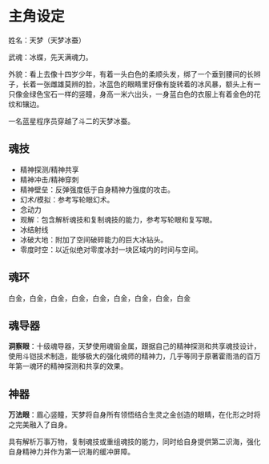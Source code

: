 # 主角设定

姓名：天梦（天梦冰蚕）

武魂：冰蝶，先天满魂力。

外貌：看上去像十四岁少年，有着一头白色的柔顺头发，绑了一个垂到腰间的长辫子，长着一张雌雄莫辨的脸，冰蓝色的眼睛里好像有旋转着的冰风暴，额头上有一只像金绿色宝石一样的竖瞳，身高一米六出头，一身蓝白色的衣服上有着金色的花纹和镶边。

一名蓝星程序员穿越了斗二的天梦冰蚕。

## 魂技

* 精神探测/精神共享
* 精神冲击/精神穿刺
* 精神壁垒：反弹强度低于自身精神力强度的攻击。
* 幻术/模拟：参考写轮眼幻术。
* 念动力
* 观解：包含解析魂技和复制魂技的能力，参考写轮眼和复写眼。
* 冰结射线
* 冰破大地：附加了空间破碎能力的巨大冰钻头。
* 零度时空：以近似绝对零度冰封一块区域内的时间与空间。

## 魂环

白金，白金，白金，白金，白金，白金，白金，白金，白金

## 魂导器

**洞察眼**：十级魂导器，天梦使用魂锻金属，跟据自己的精神探测和共享魂技设计，使用斗铠技术制造，能够极大的强化魂师的精神力，几乎等同于原著霍雨浩的百万年第一魂环的精神探测和共享的效果。

## 神器

**万法眼**：眉心竖瞳，天梦将自身所有领悟结合生灵之金创造的眼睛，在化形之时将之完美融入了自身。

具有解析万事万物，复制魂技或重组魂技的能力，同时给自身提供第二识海，强化自身精神力并作为第一识海的缓冲屏障。